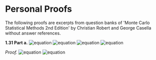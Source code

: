 # Personal Proofs

The following proofs are excerpts from question banks of 'Monte Carlo Statistical Methods 2nd Edition' by Christian Robert and George Casella without answer references.

**1.31 Part a.**
![equation](https://latex.codecogs.com/svg.image?%5Ctext%7BConsider%20estimation%20in%20Linear%20Model%5C;%7DY=b_%7B1%7DX_%7B1%7D&plus;b_%7B2%7DX_%7B2%7D&plus;%5Cvarepsilon,)
![equation](https://latex.codecogs.com/svg.image?%5C:0%5Cleq%20b_%7B1%7D,b_%7B2%7D%5Cleq1%5Ctext%7B%5C:for%20samples%5C:%7D(Y_%7B1%7D,X_%7B11%7D,X_%7B21%7D),...,(Y_%7Bn%7D,X_%7B1n%7D,X_%7B2n%7D).)
![equation](https://latex.codecogs.com/svg.image?%5Ctext%7B%5C:Errors%20are%20i.i.d%5C:%7D%5Cvarepsilon_%7Bi%7D%5Csim%20N(0,1).%5Ctext%7B%5C:A%20noninformative%20prior%20is%5C:%7D%5Cpi(b_%7B1%7D,b_%7B2%7D)=%5Cmathbb%7BI%7D_%7B%5B0,1%5D%7D(b_%7B1%7D)%5Cmathbb%7BI%7D_%7B%5B0,1%5D%7D(b_%7B2%7D).%5Ctext%7B%5C:Show%20that%20posterior%20means%20are%20given%20by%5C:%7D)
![equation](https://latex.codecogs.com/svg.image?i=1,2,%5Cmathbb%7BE%5E%7B%5Cpi%7D%7D(b_%7Bi%7D%7Cy_%7B1%7D,...,y_%7Bn%7D)=%5Cfrac%7B%5Cint_%7B0%7D%5E%7B1%7D%5Cint_%7B0%7D%5E%7B1%7Db_%7Bi%7D%5Cprod_%7Bj=1%7D%5E%7Bn%7D%5Cvarphi(y_%7Bj%7D-b_%7B1%7DX_%7B1j%7D-b_%7B2%7DX_%7B2j%7D)db_%7B1%7Ddb_%7B2%7D%7D%7B%5Cint_%7B0%7D%5E%7B1%7D%5Cint_%7B0%7D%5E%7B1%7D%5Cprod_%7Bj=1%7D%5E%7Bn%7D%5Cvarphi(y_%7Bj%7D-b_%7B1%7DX_%7B1j%7D-b_%7B2%7DX_%7B2j%7D)db_%7B1%7Ddb_%7B2%7D%7D,%5Cvarphi%5Ctext%7B%5C:is%20density%20standard%20model.)

*Proof.* 
![equation](https://latex.codecogs.com/svg.image?%5Ctext%7BGiven%5C:%7D%5Cvarepsilon_%7Bi%7D%5Csim%20N(0,1),%5C:y_%7Bj%7D-b_%7B1j%7Dx_%7B1j%7D-b_%7B2j%7Dx_%7B2j%7D%5Csim%20N(0,1).%5C:%5Cmathbb%7BE%5E%7B%5Cpi%7D%7D%5Cleft(b_%7Bi%7D%7Cy_%7B1%7D,...,y_%7Bn%7D%5Cright)=%5Cint%20b_%7Bi%7D%5Cpi(b_%7B1%7D,b_%7B2%7D%7C(x_%7B11%7D,x_%7B21%7D),...,(x_%7B1n%7D,x_%7B2n%7D))db_%7B1%7Ddb_%7B2%7D.%5Ctext%7B%5C:Since%5C:%7D%5Cpi(b_%7B1%7D,b_%7B2%7D%7C(x_%7B11%7D,x_%7B21%7D),...,(x_%7B1n%7D,x_%7B2n%7D))%5Ctext%7B%5C;directly%20proportional%20to%5C;%7D%5Cpi(b_%7B1%7D,b_%7B2%7D)f((x_%7B11%7D,x_%7B21%7D),...,(x_%7B1n%7D,x_%7B2n%7D)%7Cb_%7B1%7D,b_%7B2%7D),%5Ctext%7B%5C:WLOG%5C:%7D%5Cint%20b_%7Bi%7D%5Cpi(b_%7B1%7D,b_%7B2%7D%7C(x_%7B11%7D,x_%7B21%7D),...,(x_%7B1n%7D,x_%7B2n%7D))db_%7B1%7Ddb_%7B2%7D=%5Cint_%7B0%7D%5E%7B1%7D%5Cint_%7B0%7D%5E%7B1%7Db_%7Bi%7Dk%5Cpi(b_%7B1%7D,b_%7B2%7D)f((x_%7B11%7D,x_%7B21%7D),...,(x_%7B1n%7D,x_%7B2n%7D)%7Cb_%7B1%7D,b_%7B2%7D)db_%7B1%7Ddb_%7B2%7D=k%5Cint_%7B0%7D%5E%7B1%7D%5Cint_%7B0%7D%5E%7B1%7Db_%7Bi%7D%5Cpi(b_%7B1%7D,b_%7B2%7D)f((x_%7B11%7D,x_%7B21%7D),...,(x_%7B1n%7D,x_%7B2n%7D)%7Cb_%7B1%7D,b_%7B2%7D)db_%7B1%7Ddb_%7B2%7D=)
![equation]()
